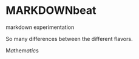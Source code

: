 # MARKDOWNbeat
markdown experimentation

So many differences between the different flavors.

 $\text{M}a\text{them}atic\text{s}$ 

